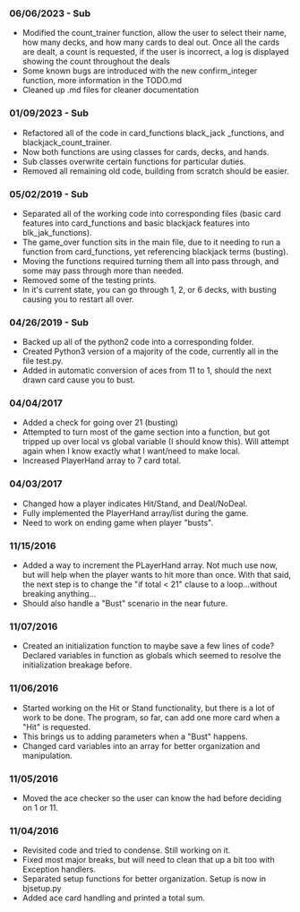 ### 06/06/2023 - Sub
- Modified the count_trainer function, allow the user to select their name, how many decks, and how many cards to deal out. Once all the cards are dealt, a count is requested, if the user is incorrect, a log is displayed showing the count throughout the deals
- Some known bugs are introduced with the new confirm_integer function, more information in the TODO.md
- Cleaned up .md files for cleaner documentation

### 01/09/2023 - Sub
- Refactored all of the code in card_functions black_jack _functions, and blackjack_count_trainer.
- Now both functions are using classes for cards, decks, and hands.
- Sub classes overwrite certain functions for particular duties.
- Removed all remaining old code, building from scratch should be easier.

### 05/02/2019 - Sub
- Separated all of the working code into corresponding files (basic card features into card_functions and basic blackjack features into blk_jak_functions).
- The game_over function sits in the main file, due to it needing to run a function from card_functions, yet referencing blackjack terms (busting).
- Moving the functions required turning them all into pass through, and some may pass through more than needed.
- Removed some of the testing prints.
- In it's current state, you can go through 1, 2, or 6 decks, with busting causing you to restart all over.

### 04/26/2019 - Sub
- Backed up all of the python2 code into a corresponding folder.
- Created Python3 version of a majority of the code, currently all in the file test.py.
- Added in automatic conversion of aces from 11 to 1, should the next drawn card cause you to bust.

### 04/04/2017
- Added a check for going over 21 (busting)
- Attempted to turn most of the game section into a function, but got tripped up over local vs global variable (I should know this). Will attempt again when I know exactly what I want/need to make local.
- Increased PlayerHand array to 7 card total.

### 04/03/2017
- Changed how a player indicates Hit/Stand, and Deal/NoDeal.
- Fully implemented the PlayerHand array/list during the game.
- Need to work on ending game when player "busts".

### 11/15/2016
- Added a way to increment the PLayerHand array. Not much use now, but will help when the player wants to hit more than once. With that said, the next step is to change the "if total < 21" clause to a loop...without breaking anything...
- Should also handle a "Bust" scenario in the near future.

### 11/07/2016
- Created an initialization function to maybe save a few lines of code? Declared variables in function as globals which seemed to resolve the initialization breakage before.

### 11/06/2016
- Started working on the Hit or Stand functionality, but there is a lot of work to be done. The program, so far, can add one more card when a "Hit" is requested.
- This brings us to adding parameters when a "Bust" happens.
- Changed card variables into an array for better organization and manipulation.

### 11/05/2016
- Moved the ace checker so the user can know the had before deciding on 1 or 11.

### 11/04/2016
- Revisited code and tried to condense. Still working on it.
- Fixed most major breaks, but will need to clean that up a bit too with Exception handlers.
- Separated setup functions for better organization. Setup is now in bjsetup.py
- Added ace card handling and printed a total sum.